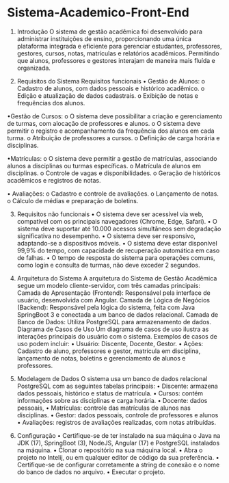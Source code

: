 # Sistema-Academico-Front-End

1. Introdução
O sistema de gestão acadêmica foi desenvolvido para administrar instituições de ensino, proporcionando uma única plataforma integrada e eficiente para gerenciar estudantes, professores, gestores, cursos, notas, matrículas e relatórios acadêmicos. Permitindo que alunos, professores e gestores interajam de maneira mais fluída e organizada.


3. Requisitos do Sistema
Requisitos funcionais
• Gestão de Alunos:
  o Cadastro de alunos, com dados pessoais e histórico acadêmico.
  o Edição e atualização de dados cadastrais.
  o Exibição de notas e frequências dos alunos.



  •Gestão de Cursos:
    o O sistema deve possibilitar a criação e gerenciamento de turmas, com alocação de professores e alunos.
    o O sistema deve permitir o registro e acompanhamento da frequência dos alunos em cada turma.
    o Atribuição de professores a cursos.
    o Definição de carga horária e disciplinas.


  •Matrículas:
    o O sistema deve permitir a gestão de matrículas, associando alunos a disciplinas ou turmas específicas.
    o Matrícula de alunos em disciplinas.
    o Controle de vagas e disponibilidades.
    o Geração de históricos acadêmicos e registros de notas.
  

  • Avaliações:
    o Cadastro e controle de avaliações.
    o Lançamento de notas.
    o Cálculo de médias e preparação de boletins.


3. Requisitos não funcionais
  • O sistema deve ser acessível via web, compatível com os principais navegadores (Chrome, Edge, Safari).
  • O sistema deve suportar até 10.000 acessos simultâneos sem degradação significativa no desempenho.
  • O sistema deve ser responsivo, adaptando-se a dispositivos móveis.
  • O sistema deve estar disponível 99,9% do tempo, com capacidade de recuperação automática em caso de falhas.
  • O tempo de resposta do sistema para operações comuns, como login e consulta de turmas, não deve exceder 2 segundos.

  
5. Arquitetura do Sistema
A arquitetura do Sistema de Gestão Acadêmica segue um modelo cliente-servidor, com três camadas principais:
Camada de Apresentação (Frontend): Responsável pela interface de usuário, desenvolvida com Angular.
Camada de Lógica de Negócios (Backend): Responsável pela lógica do sistema, feita com Java SpringBoot 3 e conectada a um banco de dados relacional.
Camada de Banco de Dados: Utiliza PostgreSQL para armazenamento de dados.
Diagrama de Casos de Uso
Um diagrama de casos de uso ilustra as interações principais do usuário com o sistema. Exemplos de casos de uso podem incluir:
  • Usuário: Discente, Docente, Gestor.
  • Ações: Cadastro de aluno, professores e gestor, matrícula em disciplina, lançamento de notas, boletins e gerenciamento de alunos e professores.

  
6. Modelagem de Dados
O sistema usa um banco de dados relacional PostgreSQL com as seguintes tabelas principais:
  • Discente: armazena dados pessoais, histórico e status de matrícula.
  • Cursos: contém informações sobre as disciplinas e carga horária.
  • Docente: dados pessoais, 
  • Matrículas: controle das matrículas de alunos nas disciplinas.
  • Gestor: dados pessoais, controle de professores e alunos
  • Avaliações: registros de avaliações realizadas, com notas atribuídas.

7. Configuração
•  Certifique-se de ter instalado na sua máquina o Java na JDK (17), SpringBoot (3), NodeJS, Angular (17) e PostgreSQL instalados na máquina.
  • Clonar o repositório na sua máquina local. 
  • Abra o projeto no Intelij, ou em qualquer editor de código da sua preferência.
  • Certifique-se de configurar corretamente a string de conexão e o nome do banco de dados no arquivo. 
  • Executar o projeto.
